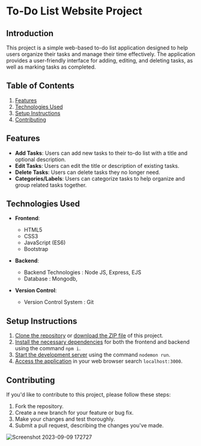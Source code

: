 # To-Do List Website Project

## Introduction
This project is a simple web-based to-do list application designed to help users organize their tasks and manage their time effectively. The application provides a user-friendly interface for adding, editing, and deleting tasks, as well as marking tasks as completed.

## Table of Contents
1. [Features](#features)
2. [Technologies Used](#technologies-used)
3. [Setup Instructions](#setup-instructions)
4. [Contributing](#contributing)

## Features
- **Add Tasks**: Users can add new tasks to their to-do list with a title and optional description.
- **Edit Tasks**: Users can edit the title or description of existing tasks.
- **Delete Tasks**: Users can delete tasks they no longer need.
- **Categories/Labels**: Users can categorize tasks to help organize and group related tasks together.

## Technologies Used
- **Frontend**:
  - HTML5
  - CSS3
  - JavaScript (ES6)
  - Bootstrap

- **Backend**:
  - Backend Technologies : Node JS, Express, EJS  
  - Database : Mongodb,  

- **Version Control**:
  - Version Control System : Git

## Setup Instructions
1. [Clone the repository](#) or [download the ZIP file](#) of this project.
2. [Install the necessary dependencies](#) for both the frontend and backend using the command `npm i`.
3. [Start the development server](#) using the command `nodemon run`.
4. [Access the application](#) in your web browser search `localhost:3000`.


## Contributing
If you'd like to contribute to this project, please follow these steps:
1. Fork the repository.
2. Create a new branch for your feature or bug fix.
3. Make your changes and test thoroughly.
4. Submit a pull request, describing the changes you've made.

![Screenshot 2023-09-09 172727](https://github.com/Suniti-0020/toDoList/assets/119940275/cf4667f0-66c6-48d5-8ea1-ec17b2ab405d)
